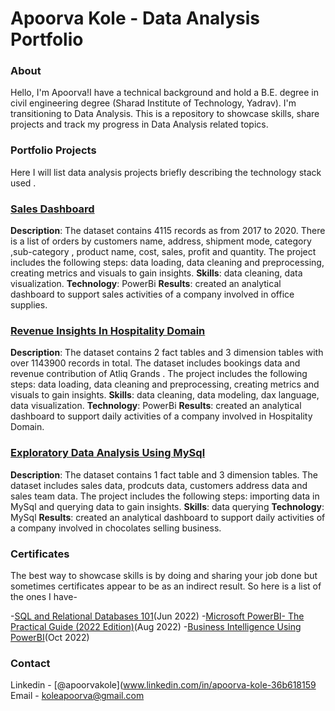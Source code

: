 # Apoorva Kole - Data Analysis Portfolio

###  About

Hello, I'm Apoorva!I have a technical background and hold a B.E. degree in civil engineering degree (Sharad Institute of Technology, Yadrav). I'm transitioning to Data Analysis. This is a repository to showcase skills, share projects and track my progress in Data Analysis related topics. 

###  Portfolio Projects

Here I will list data analysis projects briefly describing the technology stack used .

### [Sales Dashboard](https://github.com/apoorvakole/sales-dashboard.git)

**Description**: The dataset contains 4115 records as from 2017 to 2020. There is a list of orders by customers name, address, shipment mode, category ,sub-category , product name, cost, sales, profit and quantity. The project includes the following steps: data loading, data cleaning and preprocessing, creating metrics and visuals to gain insights.
**Skills**: data cleaning, data visualization.
**Technology**: PowerBi
**Results**: created an analytical dashboard to support sales activities of a company involved in office supplies.

### [Revenue Insights In Hospitality Domain](https://github.com/apoorvakole/Revenue-insights-in-hospitality-domain.git)

**Description**: The dataset contains 2 fact tables and 3 dimension tables with over 1143900 records in total. The dataset includes bookings data and revenue contribution of Atliq Grands . The project includes the following steps: data loading, data cleaning and preprocessing, creating metrics and visuals to gain insights.
**Skills**: data cleaning, data modeling, dax language, data visualization.
**Technology**: PowerBi
**Results**: created an analytical dashboard to support daily activities of a company involved in Hospitality Domain.

### [Exploratory Data Analysis Using MySql](https://github.com/apoorvakole/EDA-using-MySql.git)

**Description**: The dataset contains 1 fact table and 3 dimension tables. The dataset includes sales data, prodcuts data, customers address data and sales team data. The project includes the following steps: importing data in MySql and querying data to gain insights.
**Skills**: data querying 
**Technology**: MySql
**Results**: created an analytical dashboard to support daily activities of a company involved in chocolates selling business.

### Certificates

The best way to showcase skills is by doing and sharing your job done but sometimes certificates appear to be as an indirect result. So here is a list of the ones I have-

-[SQL and Relational Databases 101](https://courses.cognitiveclass.ai/certificates/5aff5d6f2bac4fd080891a42f2c9d2ac)(Jun 2022)
-[Microsoft PowerBI- The Practical Guide (2022 Edition)](ude.my/UC-a9bbb35a-5331-4481-9e58-1f723bd57c01)(Aug 2022)
-[Business Intelligence Using PowerBI](https://github.com/apoorvakole/sales-dashboard/blob/157f2740e39a071d4c793f247b98977854f7d940/Power%20BI%20Certificate.pdf)(Oct 2022)

### Contact 

Linkedin - [@apoorvakole](www.linkedin.com/in/apoorva-kole-36b618159
Email - koleapoorva@gmail.com

